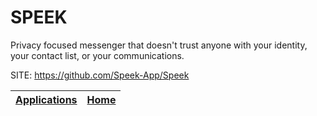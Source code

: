 # SPEEK
 
 Privacy focused messenger that doesn't trust anyone  with your identity, your contact list, or your  communications.
 
 SITE: https://github.com/Speek-App/Speek

 | [Applications](https://portable-linux-apps.github.io/apps.html) | [Home](https://portable-linux-apps.github.io)
 | --- | --- |
